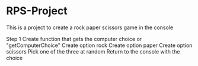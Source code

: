 # RPS-Project
This is a project to create a rock paper scissors game in the console

Step 1
Create function that gets the computer choice or "getComputerChoice"
Create option rock
Create option paper
Create option scissors
Pick one of the three at random
Return to the console with the choice
